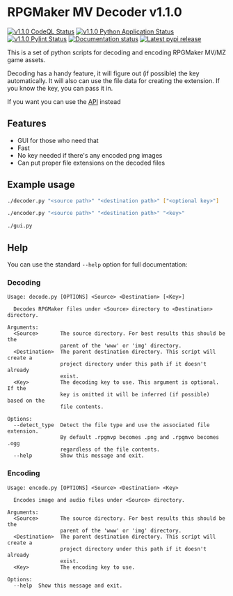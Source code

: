 # RPGMaker MV Decoder v1.1.0

[![v1.1.0 CodeQL Status](https://img.shields.io/github/workflow/status/kins-dev/rpgmaker_mv_decoder/CodeQL/v1.1.0?label=v1.1.0%20CodeQL&logo=GitHub)](https://github.com/kins-dev/rpgmaker_mv_decoder/actions/workflows/codeql-analysis.yml) [![v1.1.0 Python Application Status](https://img.shields.io/github/workflow/status/kins-dev/rpgmaker_mv_decoder/Python%20application/v1.1.0?label=v1.1.0%20Python%20application&logo=GitHub)](https://github.com/kins-dev/rpgmaker_mv_decoder/actions/workflows/python-app.yml) [![v1.1.0 Pylint Status](https://img.shields.io/github/workflow/status/kins-dev/rpgmaker_mv_decoder/Upload%20Python%20Package/v1.1.0?label=v1.1.0%20Upload%20Python%20Package&logo=GitHub)](https://github.com/kins-dev/rpgmaker_mv_decoder/actions/workflows/python-publish.yml) [![Documentation status](https://img.shields.io/readthedocs/rpgmaker_mv_decoder/v1.1.0?label=v1.1.0%20Documentation&logo=readthedocs)](https://rpgmaker-mv-decoder.readthedocs.io/en/v1.1.0/)
[![Latest pypi release](https://img.shields.io/pypi/v/rpgmaker_mv_decoder?label=Latest%20pypi%20release&logo=pypi&color=blue)](https://pypi.python.org/pypi/rpgmaker_mv_decoder)

This is a set of python scripts for decoding and encoding RPGMaker MV/MZ game assets.

Decoding has a handy feature, it will figure out (if possible) the key automatically.
It will also can use the file data for creating the extension.
If you know the key, you can pass it in.

If you want you can use the [API](https://rpgmaker-mv-decoder.readthedocs.io) instead

## Features

- GUI for those who need that
- Fast
- No key needed if there's any encoded png images
- Can put proper file extensions on the decoded files

## Example usage

```bash
./decoder.py "<source path>" "<destination path>" ["<optional key>"]
```

```bash
./encoder.py "<source path>" "<destination path>" "<key>"
```

```bash
./gui.py
```

## Help

You can use the standard `--help` option for full documentation:

### Decoding

```plain
Usage: decode.py [OPTIONS] <Source> <Destination> [<Key>]

  Decodes RPGMaker files under <Source> directory to <Destination> directory.

Arguments:
  <Source>       The source directory. For best results this should be the
                 parent of the 'www' or 'img' directory.
  <Destination>  The parent destination directory. This script will create a
                 project directory under this path if it doesn't already
                 exist.
  <Key>          The decoding key to use. This argument is optional. If the
                 key is omitted it will be inferred (if possible) based on the
                 file contents.

Options:
  --detect_type  Detect the file type and use the associated file extension.
                 By default .rpgmvp becomes .png and .rpgmvo becomes .ogg
                 regardless of the file contents.
  --help         Show this message and exit.
```

### Encoding

```plain
Usage: encode.py [OPTIONS] <Source> <Destination> <Key>

  Encodes image and audio files under <Source> directory.

Arguments:
  <Source>       The source directory. For best results this should be the
                 parent of the 'www' or 'img' directory.
  <Destination>  The parent destination directory. This script will create a
                 project directory under this path if it doesn't already
                 exist.
  <Key>          The encoding key to use.

Options:
  --help  Show this message and exit.
```
